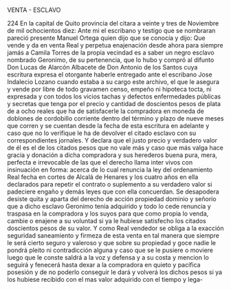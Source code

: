 VENTA - ESCLAVO

224 En la capital de Quito provincia del citara a veinte y tres de Noviembre de mil ochocientos diez: Ante mi el escribano y testigo que se nombraran pareció presente Manuel Ortega quien dijo que se conocía y dijo: Que vende y da en venta Real y perpetua enajenación desde ahora para siempre jamás a Camila Torres de la propia vecindad es a saber un negro esclavo nombrado Geronimo, de su pertenencia, que lo hubo y compró al difunto Don Lucas de Alarcón Albacete de Don Antonio de los Santos cuya escritura expresa el otorgante haberle entregado ante el escribano Jose Indalecio Lozano cuando estaba a su cargo este archivo, el que le asegura y vende por libre de todo gravamen censo, empeño ni hipoteca tocta, ni expresada y con todos los vicios tachas y defectos enfermedades públicas y secretas que tenga por el precio y cantidad de doscientos pesos de plata de a ocho reales que ha de satisfacerle la compradora en moneda de doblones de cordobillo corriente dentro del término y plazo de nueve meses que corren y se cuentan desde la fecha de esta escritura en adelante y caso que no lo verifique le ha de devolver el citado esclavo con su correspondientes jornales. Y declara que el justo precio y verdadero valor de él es el de los citados pesos que no vale más y caso que más valga hace gracia y donación a dicha compradora y sus herederos buena pura, mera, perfecta e irrevocable de las que el derecho llama inter vivos con insinuación en forma: acerca de lo cual renuncia la ley del ordenamiento Real fecha en cortes de Alcalá de Henares y los cuatro años en ella declarados para repetir el contrato o suplemento a su verdadero valor si padeciere engaño y demás leyes que con ella concuerdan. Se desapodera desiste quita y aparta del derecho de acción propiedad dominio y señorío que a dicho esclavo Geronimo tenía adquirido y todo lo cede renuncia y traspasa en la compradora y los suyos para que como propia lo venda, cambie o enajene a su voluntad si ya le hubiese satisfecho los citados doscientos pesos de su valor. Y como Real vendedor se obliga a la exacción seguridad saneamiento y firmeza de esta venta en tal manera que siempre le será cierto seguro y valeroso y que sobre su propiedad y goce nadie le pondrá pleito ni contradicción alguna y caso que se le pusiere o moviere luego que le conste saldrá a la voz y defensa y a su costa y mencion lo seguirá y fenecerá hasta dexar a la compradora en quieto y pacífica posesión y de no poderlo conseguir le dará y volverá los dichos pesos si ya los hubiese recibido con el mas valor adquirido con el tiempo y lega-
